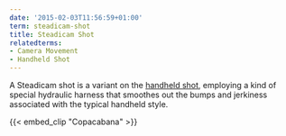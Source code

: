 ```yaml
---
date: '2015-02-03T11:56:59+01:00'
term: steadicam-shot
title: Steadicam Shot
relatedterms:
- Camera Movement
- Handheld Shot
---
```


A Steadicam shot is a variant on the [handheld
shot](../handheld-shot/), employing a kind of special hydraulic
harness that smoothes out the bumps and jerkiness associated with the
typical handheld style.<!--more-->

{{< embed_clip "Copacabana" >}}